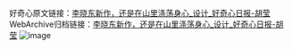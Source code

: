 好奇心原文链接：[李晓东新作，还是在山里涤荡身心_设计_好奇心日报-胡莹](https://www.qdaily.com/articles/3000.html)
WebArchive归档链接：[李晓东新作，还是在山里涤荡身心_设计_好奇心日报-胡莹](http://web.archive.org/web/20190623151427/https://www.qdaily.com/articles/3000.html)
![image](http://ww3.sinaimg.cn/large/007d5XDply1g3v6j09w53j30u055tqv5)